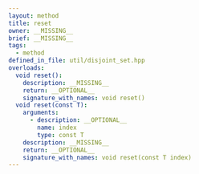 ```yaml
---
layout: method
title: reset
owner: __MISSING__
brief: __MISSING__
tags:
  - method
defined_in_file: util/disjoint_set.hpp
overloads:
  void reset():
    description: __MISSING__
    return: __OPTIONAL__
    signature_with_names: void reset()
  void reset(const T):
    arguments:
      - description: __OPTIONAL__
        name: index
        type: const T
    description: __MISSING__
    return: __OPTIONAL__
    signature_with_names: void reset(const T index)
---
```

